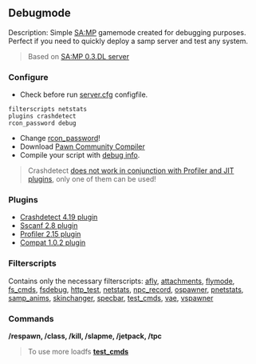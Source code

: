 ## Debugmode  
Description: Simple [SA:MP](https://www.sa-mp.mp/) gamemode created for debugging purposes.  
Perfect if you need to quickly deploy a samp server and test any system.  
> Based on [SA:MP 0.3.DL server](https://sampforum.blast.hk/showthread.php?tid=648633)  

### Configure
- Check before run [server.cfg](https://open.mp/docs/server/server.cfg) configfile. 
```
filterscripts netstats
plugins crashdetect
rcon_password debug
```
- Change [rcon_password](https://www.open.mp/docs/server/ControllingServer)!
- Download [Pawn Community Compiler](https://github.com/pawn-lang/compiler)
- Compile your script with [debug info](https://github.com/Zeex/samp-plugin-crashdetect/wiki/Compiling-scripts-with-debug-info).
> Crashdetect [does not work in conjunction with Profiler and JIT plugins](https://github.com/Zeex/samp-plugin-crashdetect), only one of them can be used!

### Plugins
* [Crashdetect 4.19 plugin](https://github.com/Zeex/samp-plugin-crashdetect/releases)
* [Sscanf 2.8 plugin](https://github.com/Y-Less/sscanf/releases)
* [Profiler 2.15 plugin](https://github.com/Zeex/samp-plugin-profiler)
* [Compat 1.0.2 plugin](https://github.com/AGraber/samp-compat)

### Filterscripts
Contains only the necessary filterscripts:
[afly](https://github.com/ins1x/debug-gamemode/blob/main/filterscripts/afly.pwn),
[attachments](https://github.com/ins1x/debug-gamemode/blob/main/filterscripts/attachments.pwn),
[flymode](https://github.com/ins1x/debug-gamemode/blob/main/filterscripts/flymode.pwn),
[fs_cmds](https://github.com/ins1x/debug-gamemode/blob/main/filterscripts/fs_cmds.pwn),
[fsdebug](https://github.com/ins1x/debug-gamemode/blob/main/filterscripts/fsdebug.pwn),
[http_test](https://github.com/ins1x/debug-gamemode/blob/main/filterscripts/http_test.pwn),
[netstats](https://github.com/ins1x/debug-gamemode/blob/main/filterscripts/netstats.pwn),
[npc_record](https://github.com/ins1x/debug-gamemode/blob/main/filterscripts/npc_record.pwn),
[ospawner](https://github.com/ins1x/debug-gamemode/blob/main/filterscripts/ospawner.pwn),
[pnetstats](https://github.com/ins1x/debug-gamemode/blob/main/filterscripts/pnetstats.pwn),
[samp_anims](https://github.com/ins1x/debug-gamemode/blob/main/filterscripts/samp_anims.pwn),
[skinchanger](https://github.com/ins1x/debug-gamemode/blob/main/filterscripts/skinchanger.pwn),
[specbar](https://github.com/ins1x/debug-gamemode/blob/main/filterscripts/specbar.pwn),
[test_cmds](https://github.com/ins1x/debug-gamemode/blob/main/filterscripts/test_cmds.pwn),
[vae](https://github.com/ins1x/debug-gamemode/blob/main/filterscripts/vae.pwn),
[vspawner](https://github.com/ins1x/debug-gamemode/blob/main/filterscripts/vspawner.pwn)

### Commands
**/respawn, /class, /kill, /slapme, /jetpack, /tpc**  
> To use more loadfs  **[test_cmds](https://github.com/ins1x/debug-gamemode/blob/main/filterscripts/test_cmds.pwn)**  
